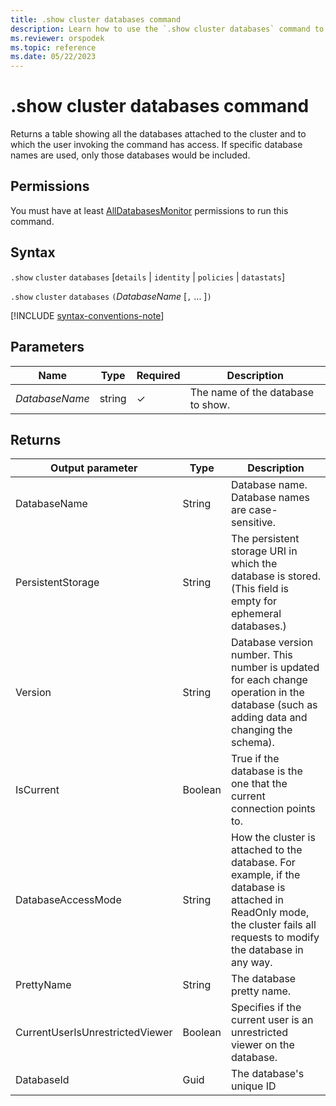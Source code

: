 ```yaml
---
title: .show cluster databases command
description: Learn how to use the `.show cluster databases` command to show the databases attached to the invoked cluster.
ms.reviewer: orspodek
ms.topic: reference
ms.date: 05/22/2023
---
```

# .show cluster databases command

Returns a table showing all the databases attached to the cluster and to which the user invoking the command has access. If specific database names are used, only those databases would
be included.

## Permissions

You must have at least [AllDatabasesMonitor](access-control/role-based-access-control.md) permissions to run this command.

## Syntax

`.show` `cluster` `databases` [`details` | `identity` | `policies` | `datastats`]

`.show` `cluster` `databases` `(`*DatabaseName* [`,` ... ]`)`

[!INCLUDE [syntax-conventions-note](../../includes/syntax-conventions-note.md)]

## Parameters

|Name|Type|Required|Description|
|--|--|--|--|
|*DatabaseName*|string|&check;|The name of the database to show.|

## Returns

|Output parameter |Type |Description
|---|---|---
|DatabaseName  |String |Database name. Database names are case-sensitive.
|PersistentStorage  |String |The persistent storage URI in which the database is stored. (This field is empty for ephemeral databases.)
|Version  |String |Database version number. This number is updated for each change operation in the database (such as adding data and changing the schema).
|IsCurrent  |Boolean |True if the database is the one that the current connection points to.
|DatabaseAccessMode  |String |How the cluster is attached to the database. For example, if the database is attached in ReadOnly mode, the cluster fails all requests to modify the database in any way.
|PrettyName |String |The database pretty name.
|CurrentUserIsUnrestrictedViewer |Boolean | Specifies if the current user is an unrestricted viewer on the database.
|DatabaseId |Guid |The database's unique ID
